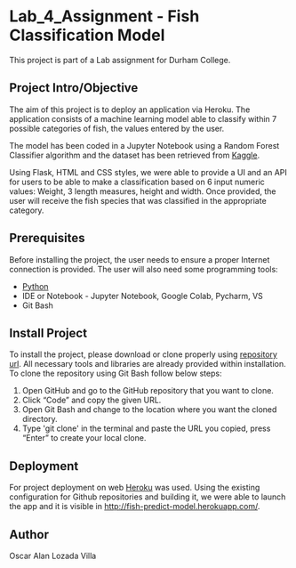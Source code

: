# Lab_4_Assignment - Fish Classification Model

This project is part of a Lab assignment for Durham College.

## Project Intro/Objective
The aim of this project is to deploy an application via Heroku. The application consists of a machine learning model able to classify 
within 7 possible categories of fish, the values entered by the user.

The model has been coded in a Jupyter Notebook using a Random Forest Classifier algorithm and the dataset has been retrieved from [Kaggle](https://www.kaggle.com/aungpyaeap/fish-market).

Using Flask, HTML and CSS styles, we were able to provide a UI and an API for users to be able to make a classification based on 6 input
numeric values: Weight, 3 length measures, height and width. Once provided, the user will receive the fish species that was classified in the 
appropriate category.

## Prerequisites
Before installing the project, the user needs to ensure a proper Internet connection is provided. The user will also need some programming tools:
+ [Python](https://www.python.org/downloads/)
+ IDE or Notebook - Jupyter Notebook, Google Colab, Pycharm, VS
+ Git Bash

## Install Project
To install the project, please download or clone properly using [repository url](https://github.com/AlanLozV/Lab_4_Assignment.git).
All necessary tools and libraries are already provided within installation.
To clone the repository using Git Bash follow below steps:
1. Open GitHub and go to the GitHub repository that you want to clone.
2. Click “Code” and copy the given URL.
3. Open Git Bash and change to the location where you want the cloned directory.
4. Type 'git clone' in the terminal and paste the URL you copied, press “Enter” to create your local clone.

## Deployment
For project deployment on web [Heroku](https://dashboard.heroku.com/apps) was used. Using the existing configuration for Github repositories 
and building it, we were able to launch the app and it is visible in http://fish-predict-model.herokuapp.com/.

## Author
Oscar Alan Lozada Villa

